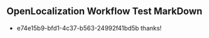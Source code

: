 ## OpenLocalization Workflow Test MarkDown
* e74e15b9-bfd1-4c37-b563-24992f41bd5b thanks!

<!--HONumber=Aug16_HO3-->


